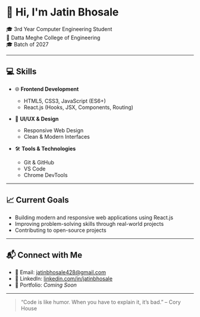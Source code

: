 # 👋 Hi, I'm Jatin Bhosale

🎓 3rd Year Computer Engineering Student  
📍 Datta Meghe College of Engineering  
🎓 Batch of 2027  

---

## 💻 Skills

- 🌐 **Frontend Development**
  - HTML5, CSS3, JavaScript (ES6+)
  - React.js (Hooks, JSX, Components, Routing)

- 🎨 **UI/UX & Design**
  - Responsive Web Design
  - Clean & Modern Interfaces

- 🛠️ **Tools & Technologies**
  - Git & GitHub
  - VS Code
  - Chrome DevTools

---

## 📈 Current Goals

- Building modern and responsive web applications using React.js  
- Improving problem-solving skills through real-world projects  
- Contributing to open-source projects  

---

## 📬 Connect with Me

- 📧 Email: [jatinbhosale428@gmail.com](mailto:jatinbhosale428@gmail.com)  
- 💼 LinkedIn: [linkedin.com/in/jatinbhosale](https://linkedin.com/in/jatinbhosale)  
- 📁 Portfolio: *Coming Soon*

---

> “Code is like humor. When you have to explain it, it’s bad.” – Cory House


